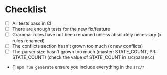 # Checklist

-   [ ] All tests pass in CI
-   [ ] There are enough tests for the new fix/feature
-   [ ] Grammar rules have not been renamed unless absolutely
        necessary (x rules renamed)
-   [ ] The conflicts section hasn't grown too much (x new conflicts)
-   [ ] The parser size hasn't grown too much (master: STATE_COUNT,
        PR: STATE_COUNT) (check the value of STATE_COUNT in
        src/parser.c)
-   [] `npm run generate` ensure you include everything in the `src/*`
